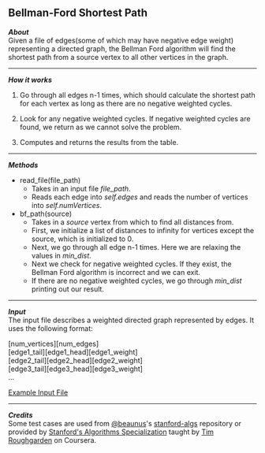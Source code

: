 ## Bellman-Ford Shortest Path  
_**About**_  
Given a file of edges(some of which may have negative edge weight) representing a directed graph, the Bellman Ford algorithm will find the shortest path from a source vertex to all other vertices in the graph.  

---  

_**How it works**_  
1. Go through all edges n-1 times, which should calculate the shortest path for each vertex as long as there are no negative weighted cycles.  

1. Look for any negative weighted cycles. If negative weighted cycles are found, we return as we cannot solve the problem.  

1. Computes and returns the results from the table.  

---  

_**Methods**_  
- read\_file(file\_path)
    - Takes in an input file _file\_path_.  
    - Reads each edge into _self.edges_ and reads the number of vertices into _self.numVertices_.  
- bf_path(source)
    - Takes in a _source_ vertex from which to find all distances from.  
    - First, we initialize a list of distances to infinity for vertices except the source, which is initialized to 0.  
    - Next, we go through all edge n-1 times. Here we are relaxing the values in _min\_dist_.  
    - Next we check for negative weighted cycles. If they exist, the Bellman Ford algorithm is incorrect and we can exit.  
    - If there are no negative weighted cycles, we go through _min\_dist_ printing out our result.
    
---  

_**Input**_  
The input file describes a weighted directed graph represented by edges. It uses the following format:  

\[num_vertices\]\[num_edges\]  
\[edge1_tail\]\[edge1_head\]\[edge1_weight\]  
\[edge2_tail\]\[edge2_head\]\[edge2_weight\]  
\[edge3_tail\]\[edge3_head\]\[edge3_weight\]  
...  

[Example Input File]( https://github.com/keshprad/Algorithms/blob/master/BellmanFordShortestPath/testCases/test1.txt )  

---  

_**Credits**_  
Some test cases are used from [@beaunus]( https://github.com/beaunus )'s [stanford-algs]( https://github.com/beaunus/stanford-algs ) repository or provided by [Stanford's Algorithms Specialization]( https://www.coursera.org/specializations/algorithms ) taught by [Tim Roughgarden]( https://www.linkedin.com/in/tim-roughgarden-1a594855 ) on Coursera.  
